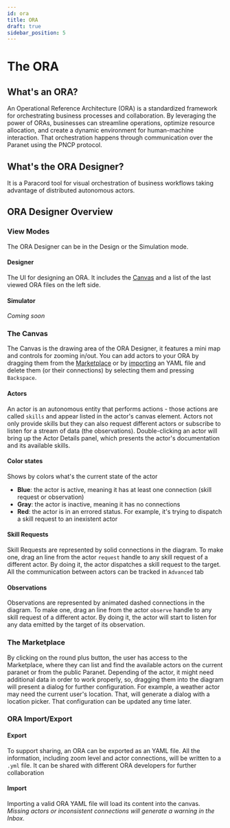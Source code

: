 ```yaml
---
id: ora
title: ORA
draft: true
sidebar_position: 5
---
```


# The ORA

## What's an ORA?

An Operational Reference Architecture (ORA) is a standardized framework for orchestrating business processes and collaboration.
By leveraging the power of ORAs, businesses can streamline operations, optimize resource allocation, and create a dynamic environment for human-machine interaction.
That orchestration happens through communication over the Paranet using the PNCP protocol.

## What's the ORA Designer?

It is a Paracord tool for visual orchestration of business workflows taking advantage of distributed autonomous actors.

## ORA Designer Overview

### View Modes

The ORA Designer can be in the Design or the Simulation mode.

#### Designer

The UI for designing an ORA. It includes the [Canvas](#the-canvas) and a list of the last viewed ORA files on the left side.

#### Simulator

_Coming soon_

### The Canvas

The Canvas is the drawing area of the ORA Designer, it features a mini map and controls for zooming in/out. You can add actors to your ORA by dragging them from the [Marketplace](#the-marketplace) or by [importing](#import) an YAML file and delete them (or their connections) by selecting them and pressing `Backspace`.

#### Actors

An actor is an autonomous entity that performs actions - those actions are called `skills` and appear listed in the actor's canvas element.
Actors not only provide skills but they can also request different actors or subscribe to listen for a stream of data (the observations).
Double-clicking an actor will bring up the Actor Details panel, which presents the actor's documentation and its available skills.

#### Color states

Shows by colors what's the current state of the actor

- **Blue**: the actor is active, meaning it has at least one connection (skill request or observation)
- **Gray**: the actor is inactive, meaning it has no connections
- **Red**: the actor is in an errored status. For example, it's trying to dispatch a skill request to an inexistent actor

#### Skill Requests

Skill Requests are represented by solid connections in the diagram. To make one, drag an line from the actor `request` handle to any skill request of a different actor.
By doing it, the actor dispatches a skill request to the target. All the communication between actors can be tracked in `Advanced` tab

#### Observations

Observations are represented by animated dashed connections in the diagram. To make one, drag an line from the actor `observe` handle to any skill request of a different actor.
By doing it, the actor will start to listen for any data emitted by the target of its observation.

### The Marketplace

By clicking on the round plus button, the user has access to the Marketplace, where they can list and find the available actors on the current paranet or from the public Paranet.
Depending of the actor, it might need additional data in order to work properly, so, dragging them into the diagram will present a dialog for further configuration.
For example, a weather actor may need the current user's location. That, will generate a dialog with a location picker. That configuration can be updated any time later.

### ORA Import/Export

#### Export

To support sharing, an ORA can be exported as an YAML file. All the information, including zoom level and actor connections, will be written to a `.yml` file.
It can be shared with different ORA developers for further collaboration

#### Import

Importing a valid ORA YAML file will load its content into the canvas. _Missing actors or inconsistent connections will generate a warning in the Inbox_.
